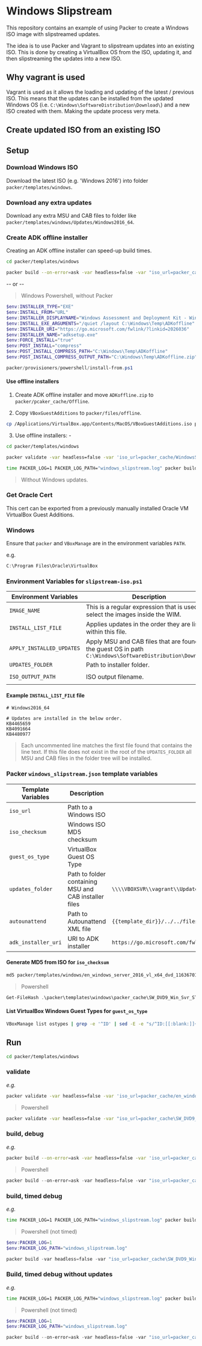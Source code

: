 
# Windows Slipstream

This repository contains an example of using Packer to create a Windows ISO image with slipstreamed updates.

The idea is to use Packer and Vagrant to slipstream updates into an existing ISO. This is done by creating a VirtualBox OS from the ISO, updating it, and then slipstreaming the updates into a new ISO.

## Why vagrant is used

Vagrant is used as it allows the loading and updating of the latest / previous ISO. This means that the updates can be installed from the updated Windows OS (i.e. ```C:\Windows\SoftwareDistribution\Download\```) and a new ISO created with them. Making the update process very meta.

## Create updated ISO from an existing ISO

## Setup

### Download Windows ISO

Download the latest ISO (e.g. 'Windows 2016') into folder ```packer/templates/windows```.

### Download any extra updates

Download any extra MSU and CAB files to folder like ```packer/templates/windows/Updates/Windows2016_64```.

### Create ADK offline installer

Creating an ADK offline installer can speed-up build times.

```bash
cd packer/templates/windows
```

```bash
packer build --on-error=ask -var headless=false -var "iso_url=packer_cache\SW_DVD9_Win_Svr_STD_Core_and_DataCtr_Core_2016_64Bit_English_-3_MLF_X21-30350.ISO" -var "iso_checksum=EEB465C08CF7243DBAAA3BE98F5F9E40" -var "guest_os_type=Windows2016_64" -var "autounattend=../../files/answer_files/server_2016/without_updates/Autounattend.xml" create_adk_offline_installer.json
```

-- or --

> Windows Powershell, without Packer

```powershell
$env:INSTALLER_TYPE="EXE"
$env:INSTALL_FROM="URL"
$env:INSTALLER_DISPLAYNAME="Windows Assessment and Deployment Kit - Windows 10"
$env:INSTALL_EXE_ARGUMENTS="/quiet /layout C:\Windows\Temp\ADKoffline"
$env:INSTALLER_URI="https://go.microsoft.com/fwlink/?linkid=2026036"
$env:INSTALLER_NAME="adksetup.exe"
$env:FORCE_INSTALL="true"
$env:POST_INSTALL="compress"
$env:POST_INSTALL_COMPRESS_PATH="C:\Windows\Temp\ADKoffline"
$env:POST_INSTALL_COMPRESS_OUTPUT_PATH="C:\Windows\Temp\ADKoffline.zip"

packer/provisioners/powershell/install-from.ps1
```

#### Use offline installers

1. Create ADK offline installer and move ```ADKoffline.zip``` to ```packer/pcaker_cache/Offline```.

2. Copy ```VBoxGuestAdditions``` to ```packer/files/offline```.

```bash
cp /Applications/VirtualBox.app/Contents/MacOS/VBoxGuestAdditions.iso packer/files/offline/
```

3. Use offline installers: -

```bash
cd packer/templates/windows
```

```bash
packer validate -var headless=false -var 'iso_url=packer_cache/WindowsServer2016_Patched.iso' -var 'iso_checksum=932d3d7f14a3a938bb8ff73f486d64b9' -var 'guest_os_type=Windows2016_64' -var 'autounattend=../../files/answer_files/server_2016/without_updates/Autounattend.xml' -var "adk_installer_uri=file://\\\\VBOXSVR\\vagrant\\Offline\ADKoffline.zip" windows_slipstream.json
```

```bash
time PACKER_LOG=1 PACKER_LOG_PATH="windows_slipstream.log" packer build --on-error=ask -var headless=false -var 'iso_url=packer_cache/WindowsServer2016_Patched.iso' -var 'iso_checksum=932d3d7f14a3a938bb8ff73f486d64b9' -var 'guest_os_type=Windows2016_64' -var 'autounattend=../../files/answer_files/server_2016/without_updates/Autounattend.xml' windows_slipstream.json
```

> Without Windows updates.

### Get Oracle Cert

This cert can be exported from a previously manually installed Oracle VM VirtualBox Guest Additions.

### Windows

Ensure that ```packer``` and ```VBoxManage``` are in the environment variables ```PATH```.

e.g.

```powershell
C:\Program Files\Oracle\VirtualBox
```

### Environment Variables for ```slipstream-iso.ps1```

|Environment Variables|Description|Default|
|---|---|---|
|```IMAGE_NAME```|This is a regular expression that is used to select the images inside the WIM.|```.*```|
|```INSTALL_LIST_FILE```|Applies updates in the order they are listed within this file.|```_Updates.txt```|
|```APPLY_INSTALLED_UPDATES```|Apply MSU and CAB files that are found on the guest OS in path ```C:\Windows\SoftwareDistribution\Download\``` ||
|```UPDATES_FOLDER```|Path to installer folder.||
|```ISO_OUTPUT_PATH```|ISO output filename.|```\\\\VBOXSVR\\vagrant\\WindowsServer2016_Patched_{{isotime \"2006-01-02\"}}.iso```|

#### Example ```INSTALL_LIST_FILE``` file

```
# Windows2016_64

# Updates are installed in the below order.
KB4465659
KB4091664
KB4480977
```

> Each uncommented line matches the first file found that contains the line text.
> If this file does not exist in the root of the ```UPDATES_FOLDER``` all MSU and CAB files in the folder tree will be installed.

### Packer ```windows_slipstream.json``` template variables

|Template Variables|Description|Default|
|---|---|---|
|```iso_url```|Path to a Windows ISO||
|```iso_checksum```|Windows ISO MD5 checksum||
|```guest_os_type```|VirtualBox Guest OS Type||
|```updates_folder```|Path to folder containing MSU and CAB installer files|```\\\\VBOXSVR\\vagrant\\Updates\\Windows2016_64```|
|```autounattend```|Path to Autounattend XML file|```{{template_dir}}/../../files/answer_files/server_2016/with_updates/Autounattend.xml```|
|```adk_installer_uri```|URI to ADK installer|```https://go.microsoft.com/fwlink/?linkid=2026036```|

#### Generate MD5 from ISO for ```iso_checksum```

```bash
md5 packer/templates/windows/en_windows_server_2016_vl_x64_dvd_11636701.iso
```

> Powershell

```powershell
Get-FileHash .\packer\templates\windows\packer_cache\SW_DVD9_Win_Svr_STD_Core_and_DataCtr_Core_2016_64Bit_English_-3_MLF_X21-30350.ISO -Algorithm MD5
```

#### List VirtualBox Windows Guest Types for ```guest_os_type```

```bash
VBoxManage list ostypes | grep -e '^ID' | sed -E -e "s/^ID:[[:blank:]]+//g" | grep -e 'Windows'
```

## Run

```bash
cd packer/templates/windows
```

### validate

*e.g.*

```bash
packer validate -var headless=false -var 'iso_url=packer_cache/en_windows_server_2016_vl_x64_dvd_11636701.iso' -var 'iso_checksum=e3779d4b1574bf711b063fe457b3ba63' -var 'guest_os_type=Windows2016_64' windows_slipstream.json
```

> Powershell

```bash
packer validate -var headless=false -var "iso_url=packer_cache\SW_DVD9_Win_Svr_STD_Core_and_DataCtr_Core_2016_64Bit_English_-3_MLF_X21-30350.ISO" -var "iso_checksum=EEB465C08CF7243DBAAA3BE98F5F9E40" -var "guest_os_type=Windows2016_64" windows_slipstream.json
```

### build, debug

*e.g.*

```bash
packer build --on-error=ask -var headless=false -var 'iso_url=packer_cache/en_windows_server_2016_vl_x64_dvd_11636701.iso' -var 'iso_checksum=e3779d4b1574bf711b063fe457b3ba63' -var 'guest_os_type=Windows2016_64' windows_slipstream.json
```

> Powershell

```powershell
packer build --on-error=ask -var headless=false -var "iso_url=packer_cache\SW_DVD9_Win_Svr_STD_Core_and_DataCtr_Core_2016_64Bit_English_-3_MLF_X21-30350.ISO" -var "iso_checksum=EEB465C08CF7243DBAAA3BE98F5F9E40" -var "guest_os_type=Windows2016_64" windows_slipstream.json
```

### build, timed debug

*e.g.*

```bash
time PACKER_LOG=1 PACKER_LOG_PATH="windows_slipstream.log" packer build --on-error=ask -var headless=false -var 'iso_url=packer_cache/en_windows_server_2016_vl_x64_dvd_11636701.iso' -var 'iso_checksum=e3779d4b1574bf711b063fe457b3ba63' -var 'guest_os_type=Windows2016_64' windows_slipstream.json
```

> Powershell (not timed)

```powershell
$env:PACKER_LOG=1
$env:PACKER_LOG_PATH="windows_slipstream.log"

packer build -var headless=false -var "iso_url=packer_cache\SW_DVD9_Win_Svr_STD_Core_and_DataCtr_Core_2016_64Bit_English_-3_MLF_X21-30350.ISO" -var "iso_checksum=EEB465C08CF7243DBAAA3BE98F5F9E40" -var "guest_os_type=Windows2016_64" windows_slipstream.json
```

### Build, timed debug without updates

*e.g.*

```bash
time PACKER_LOG=1 PACKER_LOG_PATH="windows_slipstream.log" packer build --on-error=ask -var headless=false -var 'iso_url=packer_cache/WindowsServer2016_Patched.iso' -var 'iso_checksum=932d3d7f14a3a938bb8ff73f486d64b9' -var 'guest_os_type=Windows2016_64' -var 'autounattend=../../files/answer_files/server_2016/without_updates/Autounattend.xml' --force windows_slipstream.json
```

> Powershell (not timed)

```powershell
$env:PACKER_LOG=1
$env:PACKER_LOG_PATH="windows_slipstream.log"

packer build --on-error=ask -var headless=false -var "iso_url=packer_cache\SW_DVD9_Win_Svr_STD_Core_and_DataCtr_Core_2016_64Bit_English_-3_MLF_X21-30350.ISO" -var "iso_checksum=EEB465C08CF7243DBAAA3BE98F5F9E40" -var "guest_os_type=Windows2016_64" -var "autounattend=../../files/answer_files/server_2016/without_updates/Autounattend.xml" windows_slipstream.json
```
